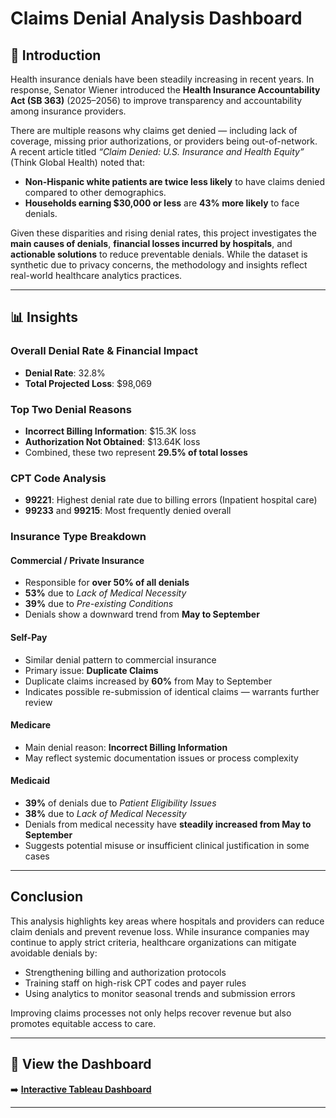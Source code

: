 #  Claims Denial Analysis Dashboard

## 📌 Introduction

Health insurance denials have been steadily increasing in recent years. In response, Senator Wiener introduced the **Health Insurance Accountability Act (SB 363)** (2025–2056) to improve transparency and accountability among insurance providers.

There are multiple reasons why claims get denied — including lack of coverage, missing prior authorizations, or providers being out-of-network. A recent article titled *“Claim Denied: U.S. Insurance and Health Equity”* (Think Global Health) noted that:
- **Non-Hispanic white patients are twice less likely** to have claims denied compared to other demographics.
- **Households earning $30,000 or less** are **43% more likely** to face denials.

Given these disparities and rising denial rates, this project investigates the **main causes of denials**, **financial losses incurred by hospitals**, and **actionable solutions** to reduce preventable denials. While the dataset is synthetic due to privacy concerns, the methodology and insights reflect real-world healthcare analytics practices.

---

## 📊 Insights

###  Overall Denial Rate & Financial Impact
- **Denial Rate**: 32.8%
- **Total Projected Loss**: $98,069

###  Top Two Denial Reasons
- **Incorrect Billing Information**: $15.3K loss  
- **Authorization Not Obtained**: $13.64K loss  
- Combined, these two represent **29.5% of total losses**  

###  CPT Code Analysis
- **99221**: Highest denial rate due to billing errors (Inpatient hospital care)
- **99233** and **99215**: Most frequently denied overall

###  Insurance Type Breakdown

####  Commercial / Private Insurance
- Responsible for **over 50% of all denials**
- **53%** due to *Lack of Medical Necessity*
- **39%** due to *Pre-existing Conditions*
- Denials show a downward trend from **May to September**

####  Self-Pay
- Similar denial pattern to commercial insurance
- Primary issue: **Duplicate Claims**
- Duplicate claims increased by **60%** from May to September
- Indicates possible re-submission of identical claims — warrants further review

####  Medicare
- Main denial reason: **Incorrect Billing Information**
- May reflect systemic documentation issues or process complexity

####  Medicaid
- **39%** of denials due to *Patient Eligibility Issues*
- **38%** due to *Lack of Medical Necessity*
- Denials from medical necessity have **steadily increased from May to September**
- Suggests potential misuse or insufficient clinical justification in some cases

---

##  Conclusion

This analysis highlights key areas where hospitals and providers can reduce claim denials and prevent revenue loss. While insurance companies may continue to apply strict criteria, healthcare organizations can mitigate avoidable denials by:

- Strengthening billing and authorization protocols
- Training staff on high-risk CPT codes and payer rules
- Using analytics to monitor seasonal trends and submission errors

Improving claims processes not only helps recover revenue but also promotes equitable access to care.

---

## 🔗 View the Dashboard

➡️ [**Interactive Tableau Dashboard**](https://blater54.github.io/Claims-Denial-Analysis/Visualizations.html)

---

